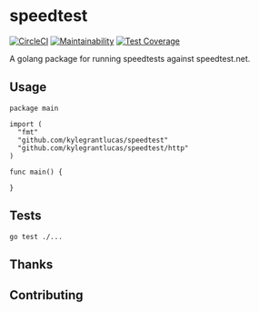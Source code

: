 # speedtest
[![CircleCI](https://circleci.com/gh/kylegrantlucas/speedtest.svg?style=svg)](https://circleci.com/gh/kylegrantlucas/speedtest) [![Maintainability](https://api.codeclimate.com/v1/badges/2130b46a52f698b3eaf1/maintainability)](https://codeclimate.com/github/kylegrantlucas/speedtest/maintainability) [![Test Coverage](https://api.codeclimate.com/v1/badges/2130b46a52f698b3eaf1/test_coverage)](https://codeclimate.com/github/kylegrantlucas/speedtest/test_coverage)

A golang package for running speedtests against speedtest.net.

## Usage
```
package main

import (
  "fmt"
  "github.com/kylegrantlucas/speedtest"
  "github.com/kylegrantlucas/speedtest/http"
)

func main() {

}
```
## Tests
`go test ./...`
## Thanks
## Contributing
